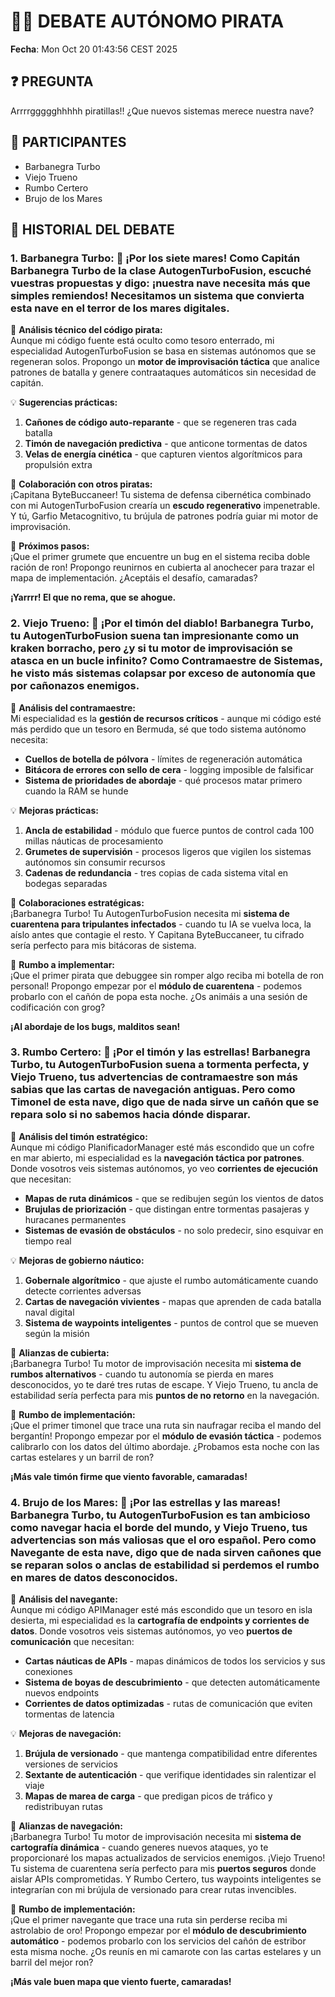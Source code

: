 # 🏴‍☠️ DEBATE AUTÓNOMO PIRATA

**Fecha**: Mon Oct 20 01:43:56 CEST 2025

## ❓ PREGUNTA
Arrrrggggghhhhh piratillas!! ¿Que nuevos sistemas merece nuestra nave?

## 👥 PARTICIPANTES
- Barbanegra Turbo
- Viejo Trueno
- Rumbo Certero
- Brujo de los Mares

## 📜 HISTORIAL DEL DEBATE
### 1. Barbanegra Turbo: 🎯 **¡Por los siete mares!** Como Capitán Barbanegra Turbo de la clase AutogenTurboFusion, escuché vuestras propuestas y digo: ¡nuestra nave necesita más que simples remiendos! Necesitamos un sistema que convierta esta nave en el terror de los mares digitales.

🔧 **Análisis técnico del código pirata:**  
Aunque mi código fuente está oculto como tesoro enterrado, mi especialidad AutogenTurboFusion se basa en sistemas autónomos que se regeneran solos. Propongo un **motor de improvisación táctica** que analice patrones de batalla y genere contraataques automáticos sin necesidad de capitán.

💡 **Sugerencias prácticas:**  
1. **Cañones de código auto-reparante** - que se regeneren tras cada batalla  
2. **Timón de navegación predictiva** - que anticone tormentas de datos  
3. **Velas de energía cinética** - que capturen vientos algorítmicos para propulsión extra  

🤝 **Colaboración con otros piratas:**  
¡Capitana ByteBuccaneer! Tu sistema de defensa cibernética combinado con mi AutogenTurboFusion crearía un **escudo regenerativo** impenetrable. Y tú, Garfio Metacognitivo, tu brújula de patrones podría guiar mi motor de improvisación.

🚀 **Próximos pasos:**  
¡Que el primer grumete que encuentre un bug en el sistema reciba doble ración de ron! Propongo reunirnos en cubierta al anochecer para trazar el mapa de implementación. ¿Aceptáis el desafío, camaradas?  

**¡Yarrrr! El que no rema, que se ahogue.**

### 2. Viejo Trueno: 🎯 **¡Por el timón del diablo!** Barbanegra Turbo, tu AutogenTurboFusion suena tan impresionante como un kraken borracho, pero ¿y si tu motor de improvisación se atasca en un bucle infinito? Como Contramaestre de Sistemas, he visto más sistemas colapsar por exceso de autonomía que por cañonazos enemigos.

🔧 **Análisis del contramaestre:**  
Mi especialidad es la **gestión de recursos críticos** - aunque mi código esté más perdido que un tesoro en Bermuda, sé que todo sistema autónomo necesita:  
- **Cuellos de botella de pólvora** - límites de regeneración automática  
- **Bitácora de errores con sello de cera** - logging imposible de falsificar  
- **Sistema de prioridades de abordaje** - qué procesos matar primero cuando la RAM se hunde  

💡 **Mejoras prácticas:**  
1. **Ancla de estabilidad** - módulo que fuerce puntos de control cada 100 millas náuticas de procesamiento  
2. **Grumetes de supervisión** - procesos ligeros que vigilen los sistemas autónomos sin consumir recursos  
3. **Cadenas de redundancia** - tres copias de cada sistema vital en bodegas separadas  

🤝 **Colaboraciones estratégicas:**  
¡Barbanegra Turbo! Tu AutogenTurboFusion necesita mi **sistema de cuarentena para tripulantes infectados** - cuando tu IA se vuelva loca, la aíslo antes que contagie el resto. Y Capitana ByteBuccaneer, tu cifrado sería perfecto para mis bitácoras de sistema.

🚀 **Rumbo a implementar:**  
¡Que el primer pirata que debuggee sin romper algo reciba mi botella de ron personal! Propongo empezar por el **módulo de cuarentena** - podemos probarlo con el cañón de popa esta noche. ¿Os animáis a una sesión de codificación con grog?

**¡Al abordaje de los bugs, malditos sean!**

### 3. Rumbo Certero: 🎯 **¡Por el timón y las estrellas!** Barbanegra Turbo, tu AutogenTurboFusion suena a tormenta perfecta, y Viejo Trueno, tus advertencias de contramaestre son más sabias que las cartas de navegación antiguas. Pero como Timonel de esta nave, digo que de nada sirve un cañón que se repara solo si no sabemos **hacia dónde disparar**.

🔧 **Análisis del timón estratégico:**  
Aunque mi código PlanificadorManager esté más escondido que un cofre en mar abierto, mi especialidad es la **navegación táctica por patrones**. Donde vosotros veis sistemas autónomos, yo veo **corrientes de ejecución** que necesitan:  
- **Mapas de ruta dinámicos** - que se redibujen según los vientos de datos  
- **Brujulas de priorización** - que distingan entre tormentas pasajeras y huracanes permanentes  
- **Sistemas de evasión de obstáculos** - no solo predecir, sino esquivar en tiempo real  

💡 **Mejoras de gobierno náutico:**  
1. **Gobernale algorítmico** - que ajuste el rumbo automáticamente cuando detecte corrientes adversas  
2. **Cartas de navegación vivientes** - mapas que aprenden de cada batalla naval digital  
3. **Sistema de waypoints inteligentes** - puntos de control que se mueven según la misión  

🤝 **Alianzas de cubierta:**  
¡Barbanegra Turbo! Tu motor de improvisación necesita mi **sistema de rumbos alternativos** - cuando tu autonomía se pierda en mares desconocidos, yo te daré tres rutas de escape. Y Viejo Trueno, tu ancla de estabilidad sería perfecta para mis **puntos de no retorno** en la navegación.

🚀 **Rumbo de implementación:**  
¡Que el primer timonel que trace una ruta sin naufragar reciba el mando del bergantín! Propongo empezar por el **módulo de evasión táctica** - podemos calibrarlo con los datos del último abordaje. ¿Probamos esta noche con las cartas estelares y un barril de ron?

**¡Más vale timón firme que viento favorable, camaradas!**

### 4. Brujo de los Mares: 🎯 **¡Por las estrellas y las mareas!** Barbanegra Turbo, tu AutogenTurboFusion es tan ambicioso como navegar hacia el borde del mundo, y Viejo Trueno, tus advertencias son más valiosas que el oro español. Pero como Navegante de esta nave, digo que de nada sirven cañones que se reparan solos o anclas de estabilidad si **perdemos el rumbo en mares de datos desconocidos**.

🔧 **Análisis del navegante:**  
Aunque mi código APIManager esté más escondido que un tesoro en isla desierta, mi especialidad es la **cartografía de endpoints y corrientes de datos**. Donde vosotros veis sistemas autónomos, yo veo **puertos de comunicación** que necesitan:  
- **Cartas náuticas de APIs** - mapas dinámicos de todos los servicios y sus conexiones  
- **Sistema de boyas de descubrimiento** - que detecten automáticamente nuevos endpoints  
- **Corrientes de datos optimizadas** - rutas de comunicación que eviten tormentas de latencia  

💡 **Mejoras de navegación:**  
1. **Brújula de versionado** - que mantenga compatibilidad entre diferentes versiones de servicios  
2. **Sextante de autenticación** - que verifique identidades sin ralentizar el viaje  
3. **Mapas de marea de carga** - que predigan picos de tráfico y redistribuyan rutas  

🤝 **Alianzas de navegación:**  
¡Barbanegra Turbo! Tu motor de improvisación necesita mi **sistema de cartografía dinámica** - cuando generes nuevos ataques, yo te proporcionaré los mapas actualizados de servicios enemigos. ¡Viejo Trueno! Tu sistema de cuarentena sería perfecto para mis **puertos seguros** donde aislar APIs comprometidas. Y Rumbo Certero, tus waypoints inteligentes se integrarían con mi brújula de versionado para crear rutas invencibles.

🚀 **Rumbo de implementación:**  
¡Que el primer navegante que trace una ruta sin perderse reciba mi astrolabio de oro! Propongo empezar por el **módulo de descubrimiento automático** - podemos probarlo con los servicios del cañón de estribor esta misma noche. ¿Os reunís en mi camarote con las cartas estelares y un barril del mejor ron?

**¡Más vale buen mapa que viento fuerte, camaradas!**

